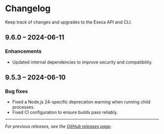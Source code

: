 # Changelog

Keep track of changes and upgrades to the Execa API and CLI.

## 9.6.0 – 2024-06-11

### Enhancements

- Updated internal dependencies to improve security and compatibility.

## 9.5.3 – 2024-06-10

### Bug fixes

- Fixed a Node.js 24-specific deprecation warning when running child processes.
- Fixed CI configuration to ensure builds pass reliably.

---

*For previous releases, see the [GitHub releases page](https://github.com/sindresorhus/execa/releases).*
